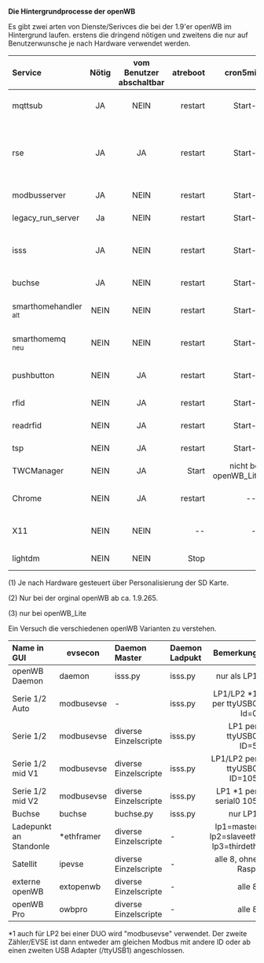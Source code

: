 **Die Hintergrundprocesse der openWB**

Es gibt zwei arten von Dienste/Serivces die bei der 1.9'er openWB im Hintergrund laufen.
erstens die dringend nötigen und zweitens die nur auf Benutzerwunsche je nach Hardware verwendet werden.


| Service | Nötig | vom Benutzer<br>abschaltbar  | atreboot | cron5min | Bemerkung |
|:------------------ |:---------------:|:----------------:|-------------------:|-------------------:|-------------------:|
| mqttsub | JA | NEIN | restart | Start-If | Empfängt MQTT Nachrichten |
| rse | JA | JA | restart | Start-If |  via openWB.conf<br>evtl. vom Netzbetreiber benötigt. Netzdientlich|
| modbusserver| JA | NEIN | restart | Start-If |KfW, Netzdientlich |
| legacy_run_server | Ja | NEIN | restart | Start-If | nicht bei openWB_Lite |
| isss| JA | NEIN| restart | Start-If | bei "nur Ladepunkt" (1) auch bei "Buchse" |
| buchse| JA | NEIN | restart | Start-If | im Normalmode |
| smarthomehandler<br><sub>alt</sub> | NEIN | NEIN | restart | Start-If | nur einer der beiden ist aktiv |
| smarthomemq<br><sub>neu</sub> | NEIN | NEIN | restart | Start-If | nur einer der beiden ist aktiv |
| pushbutton| NEIN| JA | restart | Start-If| Nur wenn Ladetaster vorhanden |
| rfid| NEIN| JA| restart | Start-If | je nach RFID Mode|
| readrfid| NEIN| JA| restart | Start-If | je nach RFID Mode |
| tsp| NEIN |JA | restart | Start-If | Versendet Events  (3)|
| TWCManager| NEIN| JA| Start | nicht bei openWB_Lite | 
| Chrome | NEIN| JA| restart | --- | nur wenn Display vorhanden |
| X11 | NEIN| NEIN | -- | -- | nur wenn Display vorhanden |
| lightdm | NEIN | NEIN | Stop | | Stop wenn kein Display |


(1) Je nach Hardware gesteuert über Personalisierung der SD Karte.

(2) Nur bei der orginal openWB ab ca. 1.9.265.

(3) nur bei openWB_Lite


Ein Versuch die verschiedenen openWB Varianten zu verstehen.

| Name in GUI| evsecon | Daemon Master | Daemon Ladpukt |Bemerkung |
|:-------------|------|:-----------|:-----------|-------------------:|
|openWB Daemon| daemon |isss.py|isss.py| nur als LP1 |
|Serie 1/2 Auto | modbusevse|-|isss.py| LP1/LP2 *1 per ttyUSB0 Id=0|
|Serie 1/2 | modbusevse|diverse Einzelscripte|isss.py  | LP1 per ttyUSB0 ID=5|
|Serie 1/2 mid V1| modbusevse|diverse Einzelscripte|isss.py  |LP1/LP2 per ttyUSB0 ID=105|
|Serie 1/2 mid V2| modbusevse|diverse Einzelscripte|isss.py|LP1 *1 per serial0 105|
|Buchse|buchse|buchse.py|isss.py | nur LP1 |
|Ladepunkt an Standonle|*ethframer|diverse Einzelscripte|-|lp1=master lp2=slaveeth lp3=thirdeth|
|Satellit|ipevse|diverse Einzelscripte|-| alle 8, ohne Raspi|
|externe openWB|extopenwb|diverse Einzelscripte|-|alle 8|
|openWB Pro|owbpro|diverse Einzelscripte|-| alle 8|

*1 auch für LP2 bei einer DUO wird "modbusevse" verwendet. Der zweite Zähler/EVSE ist dann entweder am gleichen Modbus mit andere ID oder
ab einen zweiten USB Adapter (/ttyUSB1) angeschlossen.




